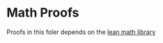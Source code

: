 # Math Proofs

Proofs in this foler depends on the [lean math library](https://github.com/leanprover/mathlib)